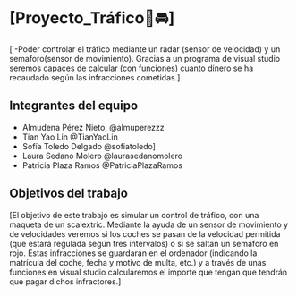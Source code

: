 # [Proyecto_Tráfico🚦🚘]

[
-Poder controlar el tráfico mediante un radar (sensor de velocidad) y un semaforo(sensor de movimiento). Gracias a un programa de visual studio seremos capaces de calcular (con funciones) cuanto dinero se ha recaudado según las infracciones cometidas.]

## Integrantes del equipo

- Almudena Pérez Nieto, @almuperezzz
- Tian Yao Lin @TianYaoLin
- Sofía Toledo Delgado @sofiatoledo]
- Laura Sedano Molero @laurasedanomolero
- Patricia Plaza Ramos @PatriciaPlazaRamos
## Objetivos del trabajo

[El objetivo de este trabajo es simular un control de tráfico, con una maqueta de un scalextric. Mediante la ayuda de un sensor de movimiento y de velocidades veremos si los coches se pasan de la velocidad permitida (que estará regulada según tres intervalos) o si se saltan un semáforo en rojo. Estas infracciones se guardarán en el ordenador (indicando la matrícula del coche, fecha y motivo de multa, etc.) y a través de unas funciones en visual studio calcularemos el importe que tengan que tendrán que pagar dichos infractores.]
